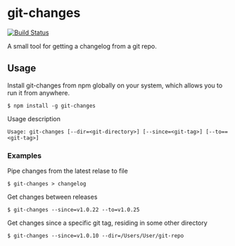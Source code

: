 # git-changes

[![Build Status](https://travis-ci.org/thepatrik/git-changes.svg?branch=master)](https://travis-ci.org/thepatrik/git-changes)

A small tool for getting a changelog from a git repo.

## Usage

Install git-changes from npm globally on your system, which allows you to run it from anywhere.

```console
$ npm install -g git-changes
```

Usage description

```
Usage: git-changes [--dir=<git-directory>] [--since=<git-tag>] [--to==<git-tag>]
```

### Examples

Pipe changes from the latest relase to file

```console
$ git-changes > changelog
```

Get changes between releases

```console
$ git-changes --since=v1.0.22 --to=v1.0.25
```

Get changes since a specific git tag, residing in some other directory

```console
$ git-changes --since=v1.0.10 --dir=/Users/User/git-repo
```

